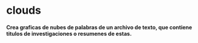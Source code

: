 # clouds
#### Crea graficas de nubes de palabras de un archivo de texto, que contiene titulos de investigaciones o resumenes de estas.

